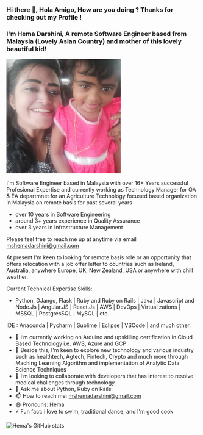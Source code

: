 ### Hi there 👋, Hola Amigo, How are you doing ? Thanks for checking out my Profile !
### I'm Hema Darshini, A remote Software Engineer based from Malaysia (Lovely Asian Country) and mother of this lovely beautiful kid!
<img src="https://github.com/mshemadarshini/mshemadarshini/blob/main/My%20daughter%20Saaranya%20and%20mE%20.jpg" width="300"/>

I'm Software Engineer based in Malaysia with over 16+ Years successful Profesional Expertise and currently working as Technology Manager for QA & EA departmnet for an Agriculture Technology focused based organization in Malaysia on remote basis for past several years 
- over 10 years in Software Engineering
- around 3+ years experience in Quality Assurance 
- over 3 years in Infrastructure Management 

Please feel free to reach me up at anytime via email mshemadarshini@gmail.com 

At present I'm keen to looking for remote basis role or an opportunity that offers relocation with a job offer letter to countries such as Ireland, Australia, anywhere Europe, UK, New Zealand, USA or anywhere with chill weather. 


Current Technical Expertise Skills: 
- Python, DJango, Flask  | Ruby and Ruby on Rails | Java | Javascript and Node.Js | Angular.JS | React.Js | AWS | DevOps | Virtualizations | MSSQL | 
  PostgresSQL | MySQL | etc.

IDE : Anaconda | Pycharm | Sublime | Eclipse | VSCode | and much other. 


- 🔭 I’m currently working on Arduino and upskilling certification in Cloud Based Technology i.e. AWS, Azure and GCP
- 🌱 Beside this, I'm keen to explore new technology and various industry such as healthtech, Agtech, Fintech, Crypto and much more through Maching Learning Algorithm and implementation of Analytic Data Science Techniques
- 👯 I’m looking to collaborate with developers that has interest to resolve medical challenges through technology
- 💬 Ask me about Python, Ruby on Rails  
- 📫 How to reach me: mshemadarshini@gmail.com 
- 😄 Pronouns: Hema 
- ⚡ Fun fact: i love to swim, traditional dance, and I'm good cook 


![Hema's GitHub stats](https://github-readme-stats.vercel.app/api?username=mshemadarshini&count_private=true)

